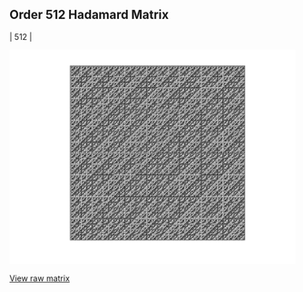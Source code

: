 ## Order 512 Hadamard Matrix

| 512 |

<img src="512.png" class="img-responsive" alt=""> 

[View raw matrix](order512.txt)
